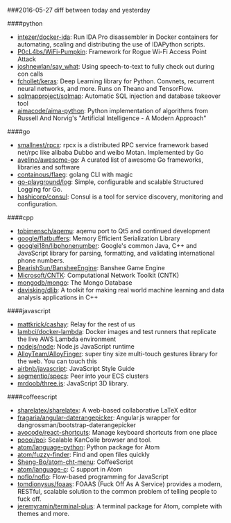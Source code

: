 ###2016-05-27
diff between today and yesterday

####python
* [intezer/docker-ida](https://github.com/intezer/docker-ida): Run IDA Pro disassembler in Docker containers for automating, scaling and distributing the use of IDAPython scripts.
* [P0cL4bs/WiFi-Pumpkin](https://github.com/P0cL4bs/WiFi-Pumpkin): Framework for Rogue Wi-Fi Access Point Attack
* [joshnewlan/say_what](https://github.com/joshnewlan/say_what): Using speech-to-text to fully check out during con calls
* [fchollet/keras](https://github.com/fchollet/keras): Deep Learning library for Python. Convnets, recurrent neural networks, and more. Runs on Theano and TensorFlow.
* [sqlmapproject/sqlmap](https://github.com/sqlmapproject/sqlmap): Automatic SQL injection and database takeover tool
* [aimacode/aima-python](https://github.com/aimacode/aima-python): Python implementation of algorithms from Russell And Norvig's "Artificial Intelligence - A Modern Approach"

####go
* [smallnest/rpcx](https://github.com/smallnest/rpcx): rpcx is a distributed RPC service framework based net/rpc like alibaba Dubbo and weibo Motan. Implemented by Go
* [avelino/awesome-go](https://github.com/avelino/awesome-go): A curated list of awesome Go frameworks, libraries and software
* [containous/flaeg](https://github.com/containous/flaeg): golang CLI with magic
* [go-playground/log](https://github.com/go-playground/log):  Simple, configurable and scalable Structured Logging for Go.
* [hashicorp/consul](https://github.com/hashicorp/consul): Consul is a tool for service discovery, monitoring and configuration.

####cpp
* [tobimensch/aqemu](https://github.com/tobimensch/aqemu): aqemu port to Qt5 and continued development
* [google/flatbuffers](https://github.com/google/flatbuffers): Memory Efficient Serialization Library
* [googlei18n/libphonenumber](https://github.com/googlei18n/libphonenumber): Google's common Java, C++ and JavaScript library for parsing, formatting, and validating international phone numbers.
* [BearishSun/BansheeEngine](https://github.com/BearishSun/BansheeEngine): Banshee Game Engine
* [Microsoft/CNTK](https://github.com/Microsoft/CNTK): Computational Network Toolkit (CNTK)
* [mongodb/mongo](https://github.com/mongodb/mongo): The Mongo Database
* [davisking/dlib](https://github.com/davisking/dlib): A toolkit for making real world machine learning and data analysis applications in C++

####javascript
* [mattkrick/cashay](https://github.com/mattkrick/cashay):  Relay for the rest of us 
* [lambci/docker-lambda](https://github.com/lambci/docker-lambda): Docker images and test runners that replicate the live AWS Lambda environment
* [nodejs/node](https://github.com/nodejs/node): Node.js JavaScript runtime 
* [AlloyTeam/AlloyFinger](https://github.com/AlloyTeam/AlloyFinger): super tiny size multi-touch gestures library for the web. You can touch this 
* [airbnb/javascript](https://github.com/airbnb/javascript): JavaScript Style Guide
* [segmentio/specs](https://github.com/segmentio/specs): Peer into your ECS clusters
* [mrdoob/three.js](https://github.com/mrdoob/three.js): JavaScript 3D library.

####coffeescript
* [sharelatex/sharelatex](https://github.com/sharelatex/sharelatex): A web-based collaborative LaTeX editor
* [fragaria/angular-daterangepicker](https://github.com/fragaria/angular-daterangepicker): Angular.js wrapper for dangrossman/bootstrap-daterangepicker
* [avocode/react-shortcuts](https://github.com/avocode/react-shortcuts): Manage keyboard shortcuts from one place
* [poooi/poi](https://github.com/poooi/poi): Scalable KanColle browser and tool.
* [atom/language-python](https://github.com/atom/language-python): Python package for Atom
* [atom/fuzzy-finder](https://github.com/atom/fuzzy-finder): Find and open files quickly
* [Sheng-Bo/atom-cht-menu](https://github.com/Sheng-Bo/atom-cht-menu): CoffeeScript
* [atom/language-c](https://github.com/atom/language-c): C support in Atom
* [noflo/noflo](https://github.com/noflo/noflo): Flow-based programming for JavaScript
* [tomdionysus/foaas](https://github.com/tomdionysus/foaas): FOAAS (Fuck Off As A Service) provides a modern, RESTful, scalable solution to the common problem of telling people to fuck off.
* [jeremyramin/terminal-plus](https://github.com/jeremyramin/terminal-plus): A terminal package for Atom, complete with themes and more.
